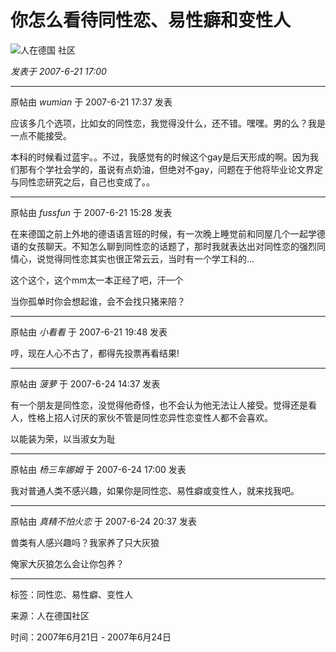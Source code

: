 # 你怎么看待同性恋、易性癖和变性人

![人在德国 社区](images/charge.voora.net/logo.gif)

_发表于 2007-6-21 17:00_ 

---

原帖由 _wumian_ 于 2007-6-21 17:37 发表

应该多几个选项，比如女的同性恋，我觉得没什么，还不错。嘿嘿。男的么？我是一点不能接受。

本科的时候看过蓝宇。。不过，我感觉有的时候这个gay是后天形成的啊。因为我们那有个学社会学的，虽说有点奶油，但绝对不gay，问题在于他将毕业论文界定与同性恋研究之后，自己也变成了。。

---

原帖由 _fussfun_ 于 2007-6-21 15:28 发表

在来德国之前上外地的德语语言班的时候，有一次晚上睡觉前和同屋几个一起学德语的女孩聊天。不知怎么聊到同性恋的话题了，那时我就表达出对同性恋的强烈同情心，说觉得同性恋其实也很正常云云，当时有一个学工科的...

这个这个，这个mm太一本正经了吧，汗一个

当你孤单时你会想起谁，会不会找只猪来陪？

---

原帖由 _小看看_ 于 2007-6-21 19:48 发表

哼，现在人心不古了，都得先投票再看结果!

---

原帖由 _菠萝_ 于 2007-6-24 14:37 发表

有一个朋友是同性恋，没觉得他奇怪，也不会认为他无法让人接受。觉得还是看人，性格上招人讨厌的家伙不管是同性恋异性恋变性人都不会喜欢。

以能装为荣，以当淑女为耻

---

原帖由 _杨三车娜姆_ 于 2007-6-24 17:00 发表

我对普通人类不感兴趣，如果你是同性恋、易性癖或变性人，就来找我吧。

---

原帖由 _真精不怕火恋_ 于 2007-6-24 20:37 发表

兽类有人感兴趣吗？我家养了只大灰狼

俺家大灰狼怎么会让你包养？

---

标签：同性恋、易性癖、变性人

来源：人在德国社区

时间：2007年6月21日 - 2007年6月24日